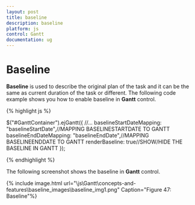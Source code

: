 ```yaml
---
layout: post
title: baseline
description: baseline
platform: js
control: Gantt
documentation: ug
---
```


# Baseline

**Baseline** is used to describe the original plan of the task and it can be the same as current duration of the task or different. The following code example shows you how to enable baseline in **Gantt** control.



{% highlight js %}


$("#GanttContainer").ejGantt({
    //...
    baselineStartDateMapping: "baselineStartDate",//MAPPING BASELINESTARTDATE TO GANTT
    baselineEndDateMapping: "baselineEndDate",//MAPPING BASELINEENDDATE TO GANTT
    renderBaseline: true//SHOW/HIDE THE BASELINE IN GANTT
});


{% endhighlight %}







The following screenshot shows the baseline in **Gantt** control.



{% include image.html url="\js\Gantt\concepts-and-features\baseline_images\baseline_img1.png" Caption="Figure 47: Baseline"%}

